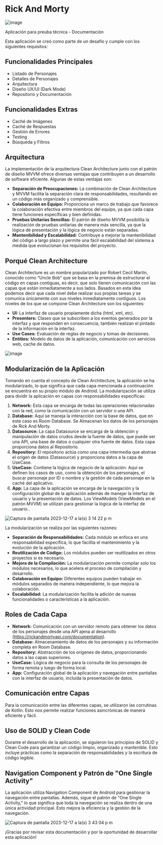 # Rick And Morty

![image](https://github.com/Deimer/RickAndMorty/assets/5855547/59a55129-71ba-4288-a8d5-bb086425c938)


Aplicación para preuba técnica - Documentación

Esta aplicación se creó como parte de un desafío y cumple con los siguientes requisitos:

## Funcionalidades Principales
- Listado de Personajes
- Detalles de Personajes
- Arquitectura
- Diseño UX/UI (Dark Mode)
- Repositorio y Documentación


## Funcionalidades Extras
- Caché de Imágenes
- Caché de Respuestas
- Gestión de Errores
- Testing
- Búsqueda y Filtros


## Arquitectura
La implementación de la arquitectura Clean Architecture junto con el patrón de diseño MVVM ofrece diversas ventajas que contribuyen a un desarrollo de software eficiente. Algunas de estas ventajas son:

- **Separación de Preocupaciones:** La combinación de Clean Architecture y MVVM facilita la separación clara de responsabilidades, resultando en un código más organizado y comprensible.
- **Colaboración en Equipo:** Proporciona un marco de trabajo que favorece la colaboración efectiva entre miembros del equipo, ya que cada capa tiene funciones específicas y bien definidas.
- **Pruebas Unitarias Sencillas:** El patrón de diseño MVVM posibilita la realización de pruebas unitarias de manera más sencilla, ya que la lógica de presentación y la lógica de negocio están separadas.
- **Mantenibilidad y Escalabilidad:** Contribuye a mejorar la mantenibilidad del código a largo plazo y permite una fácil escalabilidad del sistema a medida que evolucionan los requisitos del proyecto.

## Porqué Clean Architecture
Clean Architecture es un nombre popularizado por Robert Cecil Martin, conocido como “Uncle Bob” que se basa en la premisa de estructurar el código en capas contiguas, es decir, que solo tienen comunicación con las capas que están inmediatamente a sus lados.
Basados en esta idea podemos decir que cada nivel debe realizar sus propias tareas y se comunica únicamente con sus niveles inmediatamente contiguos.
Los niveles de los que se compone Clean Architecture son los siguientes:

- **UI:** La interfaz de usuario propiamente dicha (html, xml, etc).
- **Presenters:** Clases que se subscriben a los eventos generados por la interfaz y que responden en consecuencia, también realizan el pintado de la información en la interfaz.
- **Use Cases:** Evaluación de reglas de negocio y tomas de decisiones.
- **Entities:** Modelo de datos de la aplicación, comunicación con servicios web, cache de datos.

![image](https://github.com/Deimer/RickAndMorty/assets/5855547/037d9be8-e68d-4b31-97dd-483da2c66559)


## Modularización de la Aplicación
Tomando en cuenta el concepto de Clean Architecture, la aplicación se ha modularizado, lo que significa que cada capa mencionada a continuación se encuentra en su propio módulo de Android.
La modularización se utiliza para dividir la aplicación en capas con responsabilidades específicas:

1. **Network:** Esta capa se encarga de todas las operaciones relacionadas con la red, como la comunicación con un servidor o una API.
2. **Database:** Aquí se maneja la interacción con la base de datos, que en este caso es Room Database. Se Almacenan los datos de los personajes de Rick And Morty.
3. **Datasource:** La capa Datasource se encarga de la obtención y manipulación de datos crudos desde la fuente de datos, que puede ser una API, una base de datos o cualquier otra fuente de datos. Esta capa proporciona datos al Repositorio.
4. **Repository:** El repositorio actúa como una capa intermedia que abstrae el origen de datos (Datasource) y proporciona datos a la capa de UseCase.
5. **UseCase:** Contiene la lógica de negocio de la aplicación. Aquí se definen los casos de uso, como la obtención de los personajes, el buscar personaje por ID o nombre y la gestión de cada personaje en la caché del aplicativo.
6. **App:** La capa de la aplicación se encarga de la navegación y la configuración global de la aplicación además de manejar la interfaz de usuario y la presentación de datos. Los ViewModels (ViewModels en el patrón MVVM) se utilizan para gestionar la lógica de la interfaz de usuario..

![Captura de pantalla 2023-12-17 a la(s) 3 14 22 p m](https://github.com/Deimer/RickAndMorty/assets/5855547/f354e361-4a3b-4de6-bd98-4b555743629f)

La modularización se realiza por las siguientes razones:

- **Separación de Responsabilidades:** Cada módulo se enfoca en una responsabilidad específica, lo que facilita el mantenimiento y la evolución de la aplicación.
- **Reutilización de Código:** Los módulos pueden ser reutilizados en otros proyectos si es necesario.
- **Mejora de la Compilación:** La modularización permite compilar solo los módulos necesarios, lo que acelera el proceso de compilación y desarrollo.
- **Colaboración en Equipo:** Diferentes equipos pueden trabajar en módulos separados de manera independiente, lo que mejora la colaboración.
- **Escalabilidad:** La modularización facilita la adición de nuevas funcionalidades o características a la aplicación.

## Roles de Cada Capa
- **Network:** Comunicación con un servidor remoto para obtener los datos de los personajes desde una API ajena al desarrollo (https://rickandmortyapi.com/documentation).
- **Database:** Almacenamiento de datos de los personajes y su información completa en Room Database.
- **Repository:** Abstracción de los orígenes de datos, proporcionando datos a las capas superiores.
- **UseCase:** Lógica de negocio para la consulta de los personajes de forma remota y luego de forma local.
- **App:** Configuración global de la aplicación y navegación entre pantallas con la interfaz de usuario, incluida la presentación de datos.

## Comunicación entre Capas
Para la comunicación entre las diferentes capas, se utilizaron las corrutinas de Kotlin. Esto nos permite realizar funciones asincrónicas de manera eficiente y fácil.

## Uso de SOLID y Clean Code
Durante el desarrollo de la aplicación, se siguieron los principios de SOLID y Clean Code para garantizar un código limpio, organizado y mantenible. Esto incluye prácticas como la separación de responsabilidades y la escritura de código legible.

## Navigation Component y Patrón de "One Single Activity"
La aplicación utiliza Navigation Component de Android para gestionar la navegación entre pantallas. Además, sigue el patrón de "One Single Activity," lo que significa que toda la navegación se realiza dentro de una única actividad principal. Esto mejora la eficiencia y la gestión de la navegación.

![Captura de pantalla 2023-12-17 a la(s) 3 43 04 p m](https://github.com/Deimer/RickAndMorty/assets/5855547/d0810cdd-5ee6-4fb1-80cf-8c3d5973ccef)

¡Gracias por revisar esta documentación y por la oportunidad de desarrollar esta aplicación!

